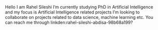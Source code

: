 Hello I am Rahel Sileshi 
I’m currently studying PhD in Artificial Intelligence and my focus is Artificial Intelligence related projects
I’m looking to collaborate on projects related to data science, machine learning etc.
You can reach me through linkden:rahel-sileshi-abdisa-98b68a199?
